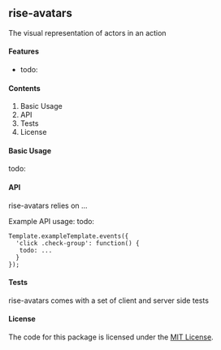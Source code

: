 ## rise-avatars
The visual representation of actors in an action

#### Features
- todo:

#### Contents

1. Basic Usage
2. API
3. Tests
4. License

#### Basic Usage
todo:

#### API
rise-avatars relies on ... 

Example API usage:
todo:

```
Template.exampleTemplate.events({
  'click .check-group': function() {
   todo: ...
  }
});
```

#### Tests
rise-avatars comes with a set of client and server side tests 


#### License
The code for this package is licensed under the [MIT License](http://opensource.org/licenses/MIT).